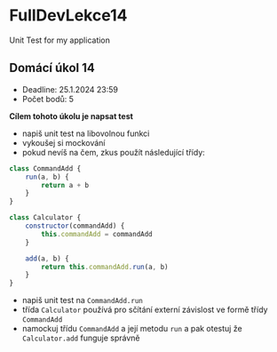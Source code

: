 # FullDevLekce14
Unit Test for my application
## Domácí úkol 14

- Deadline: 25.1.2024 23:59
- Počet bodů: 5

__Cílem tohoto úkolu je napsat test__

- napiš unit test na libovolnou funkci
- vykoušej si mockování
- pokud nevíš na čem, zkus použít následující třídy:

```js
class CommandAdd {
    run(a, b) {
        return a + b
    }
}

class Calculator {
    constructor(commandAdd) {
        this.commandAdd = commandAdd
    }

    add(a, b) {
        return this.commandAdd.run(a, b)
    }
}
```

- napiš unit test na `CommandAdd.run`
- třída `Calculator` používá pro sčítání externí závislost ve formě třídy `CommandAdd`
- namockuj třídu `CommandAdd` a její metodu `run` a pak otestuj že `Calculator.add` funguje správně
